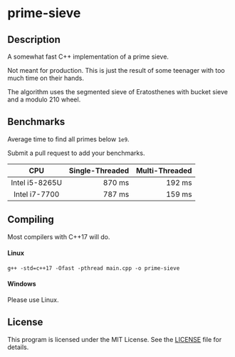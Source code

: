 # prime-sieve

## Description
A somewhat fast C++ implementation of a prime sieve.

Not meant for production. This is just the result of some teenager with too much time on their hands.

The algorithm uses the segmented sieve of Eratosthenes with bucket sieve and a modulo 210 wheel.

## Benchmarks
Average time to find all primes below `1e9`.

Submit a pull request to add your benchmarks.

CPU | Single-Threaded | Multi-Threaded
:---: | ---: | ---: |
Intel i5-8265U | 870 ms | 192 ms
Intel i7-7700 | 787 ms | 159 ms

## Compiling
Most compilers with C++17 will do.
#### Linux
```
g++ -std=c++17 -Ofast -pthread main.cpp -o prime-sieve
```
#### Windows
Please use Linux.

## License
This program is licensed under the MIT License. See the [LICENSE](LICENSE) file for details.
